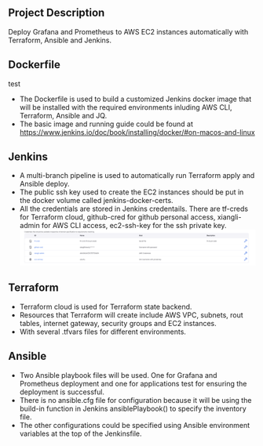 ## Project Description

Deploy Grafana and Prometheus to AWS EC2 instances automatically with Terraform, Ansible and Jenkins.

## Dockerfile
test
* The Dockerfile is used to build a customized Jenkins docker image that will be installed with the required
environments inluding AWS CLI, Terraform, Ansible and JQ.
* The basic image and running guide could be found at
https://www.jenkins.io/doc/book/installing/docker/#on-macos-and-linux

## Jenkins
* A multi-branch pipeline is used to automatically run Terraform apply and Ansible deploy.
* The public ssh key used to create the EC2 instances should be put in the docker volume called jenkins-docker-certs.
* All the credentials are stored in Jenkins credentails. There are tf-creds for Terraform cloud, github-cred for github
personal access, xiangli-admin for AWS CLI access, ec2-ssh-key for the ssh private key.
![alt text](image.png)

## Terraform

* Terraform cloud is used for Terraform state backend.
* Resources that Terraform will create include AWS VPC, subnets, rout tables, internet gateway, security groups and EC2 instances.
* With several .tfvars files for different environments.

## Ansible

* Two Ansible playbook files will be used. One for Grafana and Prometheus deployment and one for applications test
for ensuring the deployment is successful.
* There is no ansible.cfg file for configuration because it will be using the build-in function in Jenkins ansiblePlaybook() to specify the inventory file.
* The other configurations could be specified using Ansible environment variables at the top of the Jenkinsfile.
